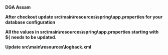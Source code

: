 <b>DGA Assam 

After checkout update src\main\resources\spring\app.properties for your database configuration

All the values in src\main\resources\spring\app.properties starting with <b>${ </b> needs to be updated.

Update src\main\resources\logback.xml


